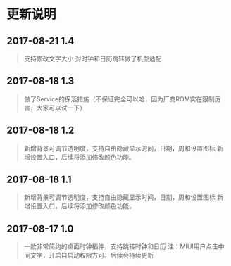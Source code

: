 # 更新说明

## 2017-08-21 1.4

> 支持修改文字大小
> 对时钟和日历跳转做了机型适配

## 2017-08-18 1.3

> 做了Service的保活措施（不保证完全可以哈，因为厂商ROM实在限制厉害，大家可以试一下）

## 2017-08-18 1.2

> 新增背景可调节透明度，支持自由隐藏显示时间，日期，周和设置图标
> 新增设置入口，后续将添加修改颜色功能。

## 2017-08-18 1.1

> 新增背景可调节透明度，支持自由隐藏显示时间，日期，周和设置图标
> 新增设置入口，后续将添加修改颜色功能。

## 2017-08-17 1.0

> 一款非常简约的桌面时钟插件，支持跳转时钟和日历
> 注：MIUI用户点击中间文字，开启自启动权限方可。后续会持续更新